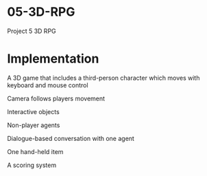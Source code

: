 # 05-3D-RPG
Project 5 3D RPG

# Implementation 

A 3D game that includes a third-person character which moves with keyboard and mouse control

Camera follows players movement

Interactive objects

Non-player agents

Dialogue-based conversation with one agent

One hand-held item

A scoring system
